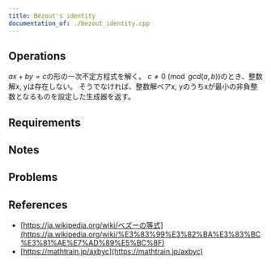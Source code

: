 ```yaml
---
title: Bézout's identity
documentation_of: ./bezout_identity.cpp
---
```


## Operations
$ax + by = c$の形の一次不定方程式を解く。
$c \neq 0 \pmod {gcd(a, b)}$のとき、整数解x, yは存在しない。
そうでなければ、整数解ペアx, yのうちxが最小の非負整数となるものを設定した生成器を返す。

## Requirements

## Notes

## Problems

## References

- [https://ja.wikipedia.org/wiki/ベズーの等式](https://ja.wikipedia.org/wiki/%E3%83%99%E3%82%BA%E3%83%BC%E3%81%AE%E7%AD%89%E5%BC%8F)
- [https://mathtrain.jp/axbyc](https://mathtrain.jp/axbyc)
